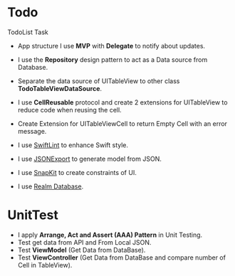 # Todo
TodoList Task


* App structure I use **MVP** with **Delegate** to notify about updates.

* I use the **Repository** design pattern to act as a Data source from Database.

* Separate the data source of UITableView to other class **TodoTableViewDataSource**.

* I use **CellReusable** protocol and create 2 extensions for UITableView to reduce code when reusing the cell.

* Create Extension for UITableViewCell to return Empty Cell with an error message.
* I use [SwiftLint](https://github.com/realm/SwiftLint) to enhance Swift style.

* I use [JSONExport](https://github.com/Ahmed-Ali/JSONExport) to generate model from JSON.

* I use [SnapKit](https://github.com/SnapKit/SnapKit) to create constraints of UI.

* I use [Realm Database](https://github.com/realm/realm-cocoa/tree/master/RealmSwift).



# UnitTest
* I apply  **Arrange, Act and Assert (AAA) Pattern** in Unit Testing.
* Test get data from API and From Local JSON.
* Test **ViewModel** (Get Data from DataBase).
* Test **ViewController** (Get Data from DataBase and compare number of Cell in TableView).
